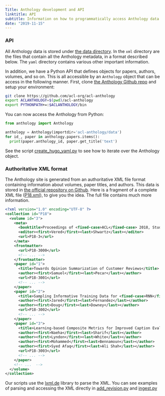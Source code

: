 ```yaml
---
Title: Anthology development and API
linktitle: API
subtitle: Information on how to programmatically access Anthology data
date: "2019-11-15"
---
```


### API

All Anthology data is stored under [the data directory](https://github.com/acl-org/acl-anthology/tree/master/data).
In the `xml` directory are the files that contain all the Anthology metadata, in a format described below.
The `yaml` directory contains various other important information.

In addition, we have a Python API that defines objects for papers, authors, volumes, and so on.
This is all accessible by an `Anthology` object that can be access in the following manner.
First, clone [the Anthology Github repo](https://github.com/acl-org/acl-anthology) and setup your environment:

```bash
git clone https://github.com/acl-org/acl-anthology
export ACLANTHOLOGY=$(pwd)/acl-anthology
export PYTHONPATH+=:$ACLANTHOLOGY/bin
```

You can now access the Anthology from Python:

```python
from anthology import Anthology

anthology = Anthology(importdir='acl-anthology/data')
for id_, paper in anthology.papers.items():
  print(paper.anthology_id, paper.get_title('text')
```

See the script [create_hugo_yaml.py](https://github.com/acl-org/acl-anthology/blob/master/bin/create_hugo_yaml.py) to see how to iterate over the Anthology object.

### Authoritative XML format

The Anthology site is generated from an authoritative XML file format containing information about volumes, paper titles, and authors.
This data is stored in [the official repository on Github](https://github.com/acl-org/acl-anthology/tree/master/data/xml).
Here is a fragment of a complete XML file ([P18.xml](https://github.com/acl-org/acl-anthology/blob/master/data/xml/P18.xml)), to give you the idea.
The full file contains much more information.

```xml
<?xml version="1.0" encoding="UTF-8" ?>
<collection id="P18">
  <volume id="3">
    <meta>
      <booktitle>Proceedings of <fixed-case>ACL</fixed-case> 2018, Student Research Workshop</booktitle>
      <editor><first>Vered</first><last>Shwartz</last></editor>
      <url>P18-3</url>
    </meta>
    <frontmatter>
      <url>P18-3000</url>
      <!-- ... -->
    </frontmatter>
    <paper id="1">
      <title>Towards Opinion Summarization of Customer Reviews</title>
      <author><first>Samuel</first><last>Pecar</last></author>
      <url>P18-3001</url>
      <!-- ... -->
    </paper>
    <paper id="2">
      <title>Sampling Informative Training Data for <fixed-case>RNN</fixed-case> Language Models</title>
      <author><first>Jared</first><last>Fernandez</last></author>
      <author><first>Doug</first><last>Downey</last></author>
      <url>P18-3002</url>
      <!-- ... -->
    </paper>
    <paper id="3">
      <title>Learning-based Composite Metrics for Improved Caption Evaluation</title>
      <author><first>Naeha</first><last>Sharif</last></author>
      <author><first>Lyndon</first><last>White</last></author>
      <author><first>Mohammed</first><last>Bennamoun</last></author>
      <author><first>Syed Afaq</first><last>Ali Shah</last></author>
      <url>P18-3003</url>
      <!-- ... -->
    </paper>
    <!-- ...  -->
  </volume>
</collection>
```

Our scripts use the [lxml.de](https://www.fridaysforfuture.org) library to parse the XML.
You can see examples of parsing and accessing the XML directly in [add_revision.py](https://github.com/acl-org/acl-anthology/blob/master/bin/add_revision.py) and [ingest.py](https://github.com/acl-org/acl-anthology/blob/master/bin/ingest.py)


